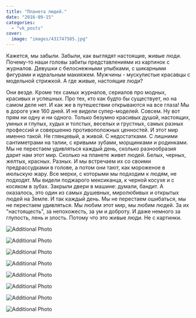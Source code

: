 ```yaml
---
title: "Планета людей."
date: "2016-09-15"
categories: 
  - "vk_posts"
cover:
  image: "images/431747585.jpg"
---
```


Кажется, мы забыли. Забыли, как выглядят настоящие, живые люди. Почему-то наши головы забиты представлениями из картинок с журналов. Девушки с белоснежными улыбками, с шикарными фигурами и идеальным макияжем. Мужчины - мускулистые красавцы с модельной стрижкой. А где живые, настоящие люди?

<!--more-->

Они везде. Кроме тех самых журналов, сериалов про модных, красивых и успешных. Про тех, кто как будто бы существует, но на самом деле нет. И как же в путешествии открываются на все глаза! Мы в дороге уже 160 дней. И не видели супер-моделей. Совсем. Ну вот прям ни одну и ни одного. Только безумно красивых душой, настоящих, умных и глупых, худых и толстых, веселых и грустных, самых разных профессий и совершенно противоположных ценностей. И этот мир именно такой. Не глянцевый, а живой. С недостатками. С лишними сантиметрами на талии, с кривыми зубами, морщинками и родинками. Мы не перестаем удивляться каждый день, сколько разнообразия дарит нам этот мир. Сколько на планете живет людей. Белых, черных, желтых, красных. Разных. И мы встречаем их со своими предрассудками в голове, а потом они тают, как мороженое в июльскую жару. Все мерки, с которыми мы подходим к людям, не подходят. Мы видели поджарого мексиканца, к черной косухе и с косяком в зубах. Закрыли двери в машине: думали, бандит. А оказалось, это один из самых душевных, миролюбивых и открытых людей на Земле. И так каждый день. Мы не перестаем ошибаться, мы не перестаем удивляться. Мы любим этот мир, мы любим людей. За их "настоящесть", за непохожесть, за ум и доброту. И даже немного за глупость, лень и злость. Потому что это живые люди. Не с картинки.

![Additional Photo](https://vodpop.ru/wp-content/uploads/2023/07/431747586.jpg)

![Additional Photo](https://vodpop.ru/wp-content/uploads/2023/07/431747587.jpg)

![Additional Photo](https://vodpop.ru/wp-content/uploads/2023/07/431747588.jpg)

![Additional Photo](https://vodpop.ru/wp-content/uploads/2023/07/431747589.jpg)

![Additional Photo](https://vodpop.ru/wp-content/uploads/2023/07/431747590.jpg)

![Additional Photo](https://vodpop.ru/wp-content/uploads/2023/07/431747591.jpg)

![Additional Photo](https://vodpop.ru/wp-content/uploads/2023/07/431747592.jpg)

![Additional Photo](https://vodpop.ru/wp-content/uploads/2023/07/431747593.jpg)
